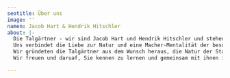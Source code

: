 ```yaml
---
seotitle: Über uns
image: ''
namen: Jacob Hart & Hendrik Hitschler
about: |-
  Die Talgärtner - wir sind Jacob Hart und Hendrik Hitschler und stehen für persönlichen und hochwertigen Garten- und Landschaftsbau.
  Uns verbindet die Liebe zur Natur und eine Macher-Mentalität der besonderen Art.
  Wir gründeten die Talgärtner aus dem Wunsch heraus, die Natur der Stadt näher zu bringen und unser gelerntes Handwerk zum eigenen Business zu machen. Professionalität hat bei und oberste Priorität - dabei darf die Nähe zum Kunden nicht fehlen!
  Wir freuen und daruaf, Sie kennen zu lernen und gemeinsam mit ihnen ihren Garten neu zu gestalten.

---
```

